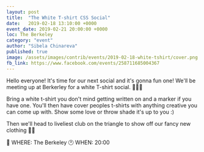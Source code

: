 ```yaml
---
layout: post
title:  "The White T-shirt CSS Social"
date:   2019-02-18 13:10:00 +0000
event_date: 2019-02-21 20:00:00 +0000
loc: The Berkeley
category: "event"
author: "Sibela Chinareva"
published: true
image: /assets/images/contrib/events/2019-02-18-white-tshirt/cover.png
fb_link: https://www.facebook.com/events/258711685004367
---
```


Hello everyone! It's time for our next social and it's gonna fun one!
We'll be meeting up at Berkerley for a white T-shirt social. 🥋🥋🎉

Bring a white t-shirt you don't mind getting written on and a marker if you have one. You'll then have cover peoples t-shirts with anything creative you can come up with. Show some love or throw shade it's up to you :)

Then we'll head to liveliest club on the triangle to show off our fancy new clothing 💃💃

📍 WHERE: The Berkeley
🕐 WHEN: 20:00
